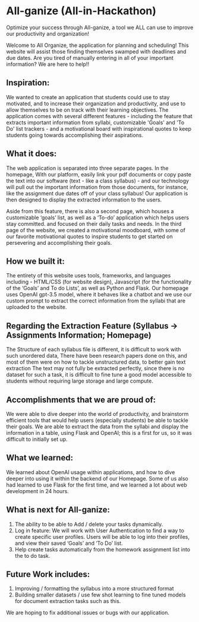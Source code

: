 # All-ganize (All-in-Hackathon)
Optimize your success through All-ganize, a tool we ALL can use to improve our productivity and organization!

Welcome to All Organize, the application for planning and scheduling! This website will assist those finding themselves swamped with deadlines and due dates. Are you tired of manually entering in all of your important information? We are here to help!!

## Inspiration: 
We wanted to create an application that students could use to stay motivated, and to increase their organization and productivity, and use to allow themselves to be on track with their learning objectives. The application comes with several different features - including the feature that extracts important information from syllabi, customizable 'Goals' and 'To Do' list trackers - and a motivational board with inspirational quotes to keep students going towards accomplishing their aspirations.

## What it does: 
The web application is separated into three separate pages. In the homepage, With our platform, easily link your pdf documents or copy paste the text into our software (text - like a class syllabus) - and our technology will pull out the important information from those documents, for instance, like the assignment due dates off of your class syllabus! Our application is then designed to display the extracted information to the users. 

Aside from this feature, there is also a second page, which houses a customizable ‘goals’ list, as well as a ‘To-do’ application which helps users stay committed. and focused on their daily tasks and needs. In the third page of the website, we created a motivational moodboard, with some of our favorite motivational quotes to inspire students to get started on persevering and accomplishing their goals. 


## How we built it:
The entirety of this website uses tools, frameworks, and languages including - HTML/CSS (for website design), Javascript (for the functionality of the ‘Goals’ and To do Lists’, as well as Python and Flask. Our homepage uses OpenAI gpt-3.5 model, where it behaves like a chatbot and we use our custom prompt to extract the correct information from the syllabi that are uploaded to the website.

## Regarding the Extraction Feature (Syllabus → Assignments Information; Homepage) 
The Structure of each syllabus file is different, it is difficult to work with such unordered data,
There have been research papers done on this, and most of them were on how to tackle unstructured data, to better gain text extraction
The text may not fully be extracted perfectly, since there is no dataset for such a task, it is difficult to fine tune a good model accessible to students without requiring large storage and large compute.

## Accomplishments that we are proud of: 
We were able to dive deeper into the world of productivity, and brainstorm efficient tools that would help users (especially students) be able to tackle their goals. We are able to extract the data from the syllabi and display the information in a table, using Flask and OpenAI; this is a first for us, so it was difficult to initially set up. 

## What we learned: 
We learned about OpenAI usage within applications, and how to dive deeper into using it within the backend of our Homepage. Some of us also had learned to use Flask for the first time, and we learned a lot about web development in 24 hours. 
 
## What is next for All-ganize: 
1. The ability to be able to Add / delete your tasks dynamically. 
2. Log in feature: We will work with User Authentication to find a way to create specific user profiles. Users will be able to log into their profiles, and view their saved ‘Goals’ and ‘To Do’ list. 
3. Help create tasks automatically from the homework assignment list into the to do task.

## Future Work includes: 
1. Improving / formatting the syllabus into a more structured format
2. Building smaller datasets / use few shot learning to fine tuned models for document extraction tasks such as this.


We are hoping to fix additional issues or bugs with our application.
